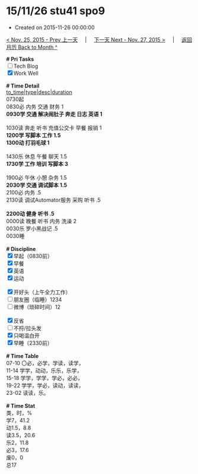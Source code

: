 # 15/11/26 stu41 spo9

- Created on 2015-11-26 00:00:00

[< Nov. 25, 2015 - Prev 上一天](_archived/lifelogs/2015/11/d25.md) &nbsp; &nbsp; | &nbsp; &nbsp; [下一天 Next - Nov. 27, 2015 >](_archived/lifelogs/2015/11/d27.md) &nbsp; &nbsp; |  &nbsp; &nbsp; [返回月历 Back to Month ^](_archived/lifelogs/2015/11/index.md)
<br/><div><b># Pri Tasks</b></div><div><input type="checkbox"/>Tech Blog</div><div><input checked="true" type="checkbox"/>Work Well</div><div><br/></div><div><b># Time Detail</b></div><div><u>to_time|type|desc|duration</u></div><div>0730起</div><div>0830必 内务 交通 财务 1</div><div><b>0930学 交通 解决闹肚子 奔走 日志 英语 1</b></div><div><br/></div><div>1030读 奔走 听书 充值公交卡 早餐 报销 1</div><div><b>1200学 写脚本 工作 1.5</b></div><div><b>1300动 打羽毛球 1</b></div><div><br/></div><div>1430乐 休息 午餐 聊天 1.5</div><div><b>1730学 工作 培训 写脚本 3</b></div><div><br/></div><div>1900必 午休 小憩 杂务 1.5</div><div><b>2030学 交通 调试脚本 1.5</b></div><div>2100必 内务 .5</div><div>2130读 调试Automator服务 采购 听书 .5</div><div><br/></div><div><b>2200动 健身 听书 .5</b></div><div>0000读 晚餐 听书 内务 洗澡 2</div><div>0030乐 罗小黑战记 .5</div><div>0030睡</div><div><br/></div><div><b># Discipline</b></div><div><input checked="true" type="checkbox"/>早起（0830前）</div><div><input checked="true" type="checkbox"/>早餐</div><div><input checked="true" type="checkbox"/>英语</div><div><input checked="true" type="checkbox"/>运动</div><div><br/></div><div><input checked="true" type="checkbox"/>开好头（上午全力工作）</div><div><input type="checkbox"/>朋友圈（临睡）1234</div><div><input type="checkbox"/>微博（琐碎时间）12</div><div><br/></div><div><input checked="true" type="checkbox"/>反省</div><div><input type="checkbox"/>不捋/拉头发</div><div><input checked="true" type="checkbox"/>只喝温白开</div><div><input checked="true" type="checkbox"/>早睡（2330前）</div><div><br/></div><div><b># Time Table</b></div><div>07-10 〇必，必学，学读，读学，</div><div>11-14 学学，动动，乐乐，乐学，</div><div>15-18 学学，学学，学必，必必，</div><div>19-22 学学，学必，读动，读读，</div><div>23-02 读读，乐。</div><div><br/></div><div><b># Time Stat</b></div><div>类，时，%</div><div>学7，41.2</div><div>动1.5，8.8</div><div>读3.5，20.6</div><div>乐2，11.8</div><div>必3，17.6</div><div>废0，0</div><div>总17</div>
